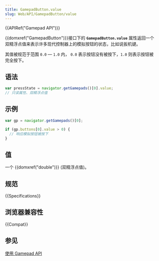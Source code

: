 ```yaml
---
title: GamepadButton.value
slug: Web/API/GamepadButton/value
---
```


{{APIRef("Gamepad API")}}

{{domxref("GamepadButton")}}接口下的 **`GamepadButton.value`** 属性返回一个双精浮点值来表示许多现代控制器上的模拟按钮的状态，比如说扳机键。

其值被规范于范围 `0.0` — `1.0` 内， `0.0` 表示按钮没有被按下，`1.0` 则表示按钮被完全按下。

## 语法

```js
var pressState = navigator.getGamepads()[0].value;
// 只读属性、双精浮点值
```

## 示例

```js
var gp = navigator.getGamepads()[0];

if (gp.buttons[0].value > 0) {
  // 响应模拟按钮被按下
}
```

## 值

一个 {{domxref("double")}} (双精浮点值)。

## 规范

{{Specifications}}

## 浏览器兼容性

{{Compat}}

## 参见

[使用 Gamepad API](/zh-CN/docs/Web/Guide/API/Gamepad)
